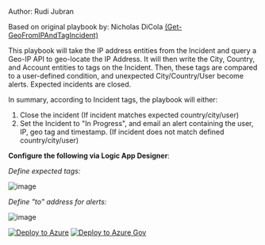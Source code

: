 Author: Rudi Jubran

Based on original playbook by: Nicholas DiCola [(Get-GeoFromIPAndTagIncident)](https://github.com/Azure/Azure-Sentinel/tree/master/Playbooks/Get-GeoFromIpAndTagIncident)

This playbook will take the IP address entities from the Incident and query a Geo-IP API to geo-locate the IP Address. It will then write the City, Country, and Account entities to tags on the Incident. Then, these tags are compared to a user-defined condition, and unexpected City/Country/User become alerts. Expected incidents are closed.

In summary, according to Incident tags, the playbook will either:

1. Close the incident (If incident matches expected country/city/user)
2. Set the Incident to "In Progress", and email an alert containing the user, IP, geo tag and timestamp. (If incident does not match defined country/city/user)

**Configure the following via Logic App Designer**:

_Define expected tags:_

![image](https://user-images.githubusercontent.com/60908383/102939747-d67bc080-447c-11eb-840e-bdc4a1a51903.png)

_Define "to" address for alerts:_

![image](https://user-images.githubusercontent.com/60908383/102939800-f1e6cb80-447c-11eb-8f12-9402ab76306a.png)

[![Deploy to Azure](https://aka.ms/deploytoazurebutton)](https://portal.azure.com/#create/Microsoft.Template/uri/https%3A%2F%2Fraw.githubusercontent.com%2Frjubran%2FAzure-Sentinel%2Fmaster%2FPlaybooks%2FGet-GeoFromIPandTagIncident-EmailAlertBasedonGeo%2Fazuredeploy.json)
[![Deploy to Azure Gov](https://aka.ms/deploytoazuregovbutton)](https://portal.azure.us/#create/Microsoft.Template/uri/https%3A%2F%2Fraw.githubusercontent.com%2Frjubran%2FAzure-Sentinel%2Fmaster%2FPlaybooks%2FGet-GeoFromIPandTagIncident-EmailAlertBasedonGeo%2Fazuredeploy.json)